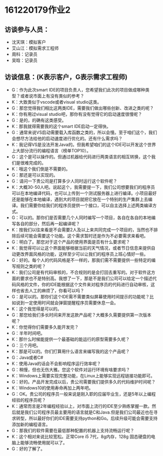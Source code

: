 # **161220179作业2**
## **访谈参与人员**：
+ 沈天琪：模拟客户
+ 艾山江：模拟需求工程师
+ 周科：记录员
+ 吴晗：记录员
## **访谈信息**：(K表示客户，G表示需求工程师)
+ G：作为此次smart IDE的项目负责人，您希望我们此次的项目做成哪种类型？或者说市面上有没有类似的参考？
+ K：大致类似于vscode或者visual studio这类。
+ G：那您觉得我们相比这两类IDE，需要我们做出哪些创新、改进之类的呢？
+ K：你有用过visual studio吧，那你有没有觉得它的启动速度很慢呢？
+ G：是的，的确有这类感受。
+ K：那我就得需要我的这个smart IDE启动一定得快。
+ G：通常来说VS启动需要载入库函数之类的，所以会慢。至于咱们这个，我们会想尽方法给他的启动速度进行优化的。还有什么需求吗？
+ K：我记得VS是没法开发Java的。但我希望咱们的这个IDE可以开发这个世界上大部分流行的编程语言（榜单TOP10）。
+ G：这个是可以操作的。但通过机器给代码进行两类语言的相互转换，这个我们是很难完成的。
+ K：哦这个我们倒是不需要的。
+ G：那还是可以实现的。
+ G：请问一下贵公司是打算多少人同时运行这个软件呢？
+ K：大概30-50人吧。说起这个，我需要提一下，我们公司想要我们的程序员可以在本地编译代码，也可以上传到一个测试服务器上进行编译。小项目最好还是能够在本地编译，遇到大的项目就把它放在一个特别的生产集群上去编译。我们需要你给我们的程序员提供一个接口，可以自主选择上述两类编译方式。
+ G：可以的。那你们是否需要几个人同时编写一个项目，各自在各自的本地编写各自的部分，然后再一起编译呢？
+ K：按我们以往来看是不会需要2人及以上来共同完成一个项目的，当然也不排除后续可能会需要这个功能。这个需求暂时还是作为不必要需求来看吧。
+ G：明白了。那您对于这个产品的使用界面是否有什么要求呢？
+ K：我觉得可以让这个界面能够根据当前的天气情况，或者节日信息来提供自动更改界面风格的功能，这样至少可以让我们的程序员上班心情好一些。
+ G：好的。每个人的代码风格是不一样的，那我们需不需要提供一些特定的编写规则之类的呢？
+ K：我们公司是有代码审核的，不合规则的是会打回去重写的。对于软件这方面的要求也不是特别高。我想了一下，那是不是我们公司可以给定一个描述代码风格的文件，你的IDE能根据这个文件来对程序员的代码进行自动审核，这样也省去人工的麻烦了，你看可以吗？
+ G：是可以的。那你们这个IDE需不需要类似屏幕使用时间提示的功能呢？比如说到一定使用时间就会弹窗提醒程序员需要休息一会。
+ K：这个我觉得是可以的。
+ G：那您给我们多长时间来开发这款产品呢？大概多久需要提供第一次版本呢？
+ K：你觉得你们需要多久能开发完？
+ G：半年时间吧。
+ K：那什么时候能提供一个最基础的能运行的原型需要多久呢？
+ G：三个月吧。
+ K：那是可以的。你们打算用什么语言来编写我的这个产品呢？
+ G：Java或者C#
+ K：使用Java的话会不会影响程序运行效率呢？
+ G：稍慢，但也无伤大雅。您这个软件对运行环境有啥要求吗？
+ K：Windows上需要实现完整功能，在Linux上能够实现远程链接功能即可。
+ G：好的。产品开发完成以后，贵公司需要我们提供多久的代码维护时间呢？
+ K：Windows10的使用寿命再加上两年吧。
+ G：OK。贵公司的程序员一般来说是刚入职的应届毕业生，还是5年以上编程经验的程序员呢？
+ K：通常而言是2年编程经验以上，对市面上流行的IDE至少熟练掌握一款。然后就是我们公司程序员最主要用的语言就是C和Java.但是我们公司最近也在寻求转型，所以最好你们的IDE需要支持python和Go。后续升级可能会需要支持添加新的编程语言。
+ G：那我们的软件需要在最低那种配置的机器上支持流畅运行呢？
+ K：这个相对来说比较宽松。正常Core i5 7代，8g内存，128g 固态硬盘的电脑上能够流畅使用就可以了。
+ G：好的了解了。

